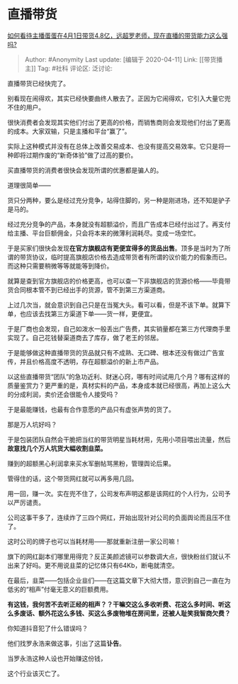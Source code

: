 # 直播带货
[如何看待主播蛋蛋在4月1日带货4.8亿，远超罗老师，现在直播的带货能力这么强吗?](https://www.zhihu.com/question/384472614/answer/1123392516)

> Author: #Anonymity
> Last update: [编辑于 2020-04-11]
> Link: [[带货播主]]
> Tag: #社科
> 评论区:
> 泛讨论:

直播带货已经快完了。

别看现在闹得欢，其实已经快要曲终人散去了。正因为它闹得欢，它引入大量它兜不住的用户。

很快消费者会发现其实他们付出了更高的价格，而销售商则会发现他们付出了更高的成本。大家双输，只是主播和平台“赢了”。

实际上这种模式并没有在总体上改善交易成本、也没有提高交易效率。它只是将一种即将过期作废的“新奇体验”做了过高的要价。

买直播带货的消费者很快会发现所谓的优惠都是骗人的。

道理很简单——

货只分两种，要么是经过充分竞争，站得住脚的，另一种是刚进场，还不知是驴子是马的。

经过充分竞争的产品，本身就没有超额溢价，而且广告成本已经付出过了。再支付给主播、平台巨额佣金，只会将本来的微薄利润耗尽。变成一场空忙。

于是买家们很快会发现**在官方旗舰店有更便宜得多的货品出售**。顶多是当时为了所谓的带货协议，临时提高旗舰店价格去造成带货者有所谓的议价能力的假象而已。而这种只需要稍微等等就能等到降价。

就算是查到官方旗舰店的价格更高，也可以查一下非旗舰店的货源价格——毕竟带货合同根本管不到已经出手的货源，管不到第三方渠道商。

上过几次当，就会意识到自己只是在当冤大头。看可以看，但是不该下单。就算下单，也应该去找第三方渠道下单——货一样，更便宜。

于是厂商也会发现，自己如泼水一般丢出广告费，其实销量都在第三方代理商手里实现了。自己花钱替渠道商去了库存，做了老王的邻居。

  

于是能够做这种直播带货的货品就只有不成熟、无口碑、根本还没有做过广告宣传，并且价格高度不透明，存在超额溢价的新上市产品。

以这些直播带货“团队”的急功近利、财迷心窍，哪有时间试用几个月？哪有这样的质量鉴赏力？更严重的是，真材实料的产品，本身成本就已经很高，再加上这么大的分成利润，卖价还会很能令人接受吗？

于是最能赚钱，也最有合作意愿的产品只有虚张声势的货了。

那是万人坑好吗？

于是包装团队自然会干脆把当红的带货明星当耗材用，先用小项目喂出流量，然后**故意找几个万人坑货大幅收割韭菜。**

赚到的超额黑心利润拿来买水军删帖骂黑粉，管理舆论后果。

管得住的话，这个带货网红就可以再多用几回。

用一回，赚一次。实在兜不住了，公司发布声明这都是该网红的个人行为，公司予以严厉谴责。

公司这事干多了，连续炸了三四个网红，开始出现针对公司的负面舆论而且压不住了。

这时公司的牌子也可以当耗材用——那就重新注册一家公司嘛！

旗下的网红副本们哪里用得完？反正美颜滤镜可以参数调大点，很快粉丝们就认不出来了好吗。更不用说韭菜的记忆体只有64Kb，断电就清空。

在最后，韭菜——包括企业韭们——在这篇文章下大彻大悟，意识到自己一直在为低劣的“相声”付毫无意义的巨额费用。

**有这钱，我何苦不去听正经的相声？？干嘛交这么多收听费、花这么多时间、听这么多废话、额外花这么多钱、买这么多废物堆在房间里，还被人耻笑我智商欠费？**

你知道抖音犯了什么错误吗？

他们找罗永浩来做这事，引出了这篇**讣告**。

当罗永浩这种人设也开始赚这份钱，

这个行业该灭亡了。
